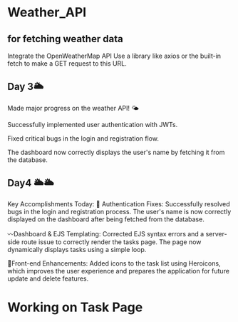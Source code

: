 # Weather_API
## for fetching weather data 
Integrate the OpenWeatherMap API
Use a library like axios or the built-in fetch to make a GET request to this URL.
## Day 3🌥️
 

 Made major progress on the weather API! 🌤️

Successfully implemented user authentication with JWTs.

Fixed critical bugs in the login and registration flow.

The dashboard now correctly displays the user's name by fetching it from the database.

## Day4 🌥️🌥
Key Accomplishments Today: 🚀
Authentication Fixes: Successfully resolved bugs in the login and registration process. The user's name is now correctly displayed on the dashboard after being fetched from the database.

〰️Dashboard & EJS Templating: Corrected EJS syntax errors and a server-side route issue to correctly render the tasks page. The page now dynamically displays tasks using a simple loop.

🦋Front-end Enhancements: Added icons to the task list using Heroicons, which improves the user experience and prepares the application for future update and delete features.


# Working on Task Page




